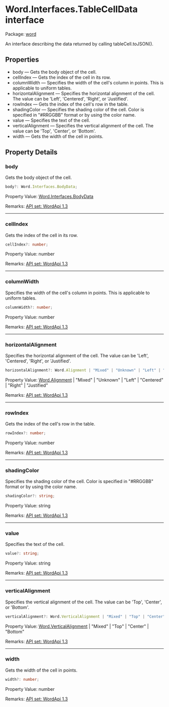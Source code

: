 # Word.Interfaces.TableCellData interface

Package: [word](/en-us/javascript/api/word)

An interface describing the data returned by calling tableCell.toJSON().

## Properties

- body — Gets the body object of the cell.
- cellIndex — Gets the index of the cell in its row.
- columnWidth — Specifies the width of the cell's column in points. This is applicable to uniform tables.
- horizontalAlignment — Specifies the horizontal alignment of the cell. The value can be 'Left', 'Centered', 'Right', or 'Justified'.
- rowIndex — Gets the index of the cell's row in the table.
- shadingColor — Specifies the shading color of the cell. Color is specified in "#RRGGBB" format or by using the color name.
- value — Specifies the text of the cell.
- verticalAlignment — Specifies the vertical alignment of the cell. The value can be 'Top', 'Center', or 'Bottom'.
- width — Gets the width of the cell in points.

## Property Details

### body

Gets the body object of the cell.

```typescript
body?: Word.Interfaces.BodyData;
```

Property Value: [Word.Interfaces.BodyData](/en-us/javascript/api/word/word.interfaces.bodydata)

Remarks: [API set: WordApi 1.3](/en-us/javascript/api/requirement-sets/word/word-api-requirement-sets)

---

### cellIndex

Gets the index of the cell in its row.

```typescript
cellIndex?: number;
```

Property Value: number

Remarks: [API set: WordApi 1.3](/en-us/javascript/api/requirement-sets/word/word-api-requirement-sets)

---

### columnWidth

Specifies the width of the cell's column in points. This is applicable to uniform tables.

```typescript
columnWidth?: number;
```

Property Value: number

Remarks: [API set: WordApi 1.3](/en-us/javascript/api/requirement-sets/word/word-api-requirement-sets)

---

### horizontalAlignment

Specifies the horizontal alignment of the cell. The value can be 'Left', 'Centered', 'Right', or 'Justified'.

```typescript
horizontalAlignment?: Word.Alignment | "Mixed" | "Unknown" | "Left" | "Centered" | "Right" | "Justified";
```

Property Value: [Word.Alignment](/en-us/javascript/api/word/word.alignment) | "Mixed" | "Unknown" | "Left" | "Centered" | "Right" | "Justified"

Remarks: [API set: WordApi 1.3](/en-us/javascript/api/requirement-sets/word/word-api-requirement-sets)

---

### rowIndex

Gets the index of the cell's row in the table.

```typescript
rowIndex?: number;
```

Property Value: number

Remarks: [API set: WordApi 1.3](/en-us/javascript/api/requirement-sets/word/word-api-requirement-sets)

---

### shadingColor

Specifies the shading color of the cell. Color is specified in "#RRGGBB" format or by using the color name.

```typescript
shadingColor?: string;
```

Property Value: string

Remarks: [API set: WordApi 1.3](/en-us/javascript/api/requirement-sets/word/word-api-requirement-sets)

---

### value

Specifies the text of the cell.

```typescript
value?: string;
```

Property Value: string

Remarks: [API set: WordApi 1.3](/en-us/javascript/api/requirement-sets/word/word-api-requirement-sets)

---

### verticalAlignment

Specifies the vertical alignment of the cell. The value can be 'Top', 'Center', or 'Bottom'.

```typescript
verticalAlignment?: Word.VerticalAlignment | "Mixed" | "Top" | "Center" | "Bottom";
```

Property Value: [Word.VerticalAlignment](/en-us/javascript/api/word/word.verticalalignment) | "Mixed" | "Top" | "Center" | "Bottom"

Remarks: [API set: WordApi 1.3](/en-us/javascript/api/requirement-sets/word/word-api-requirement-sets)

---

### width

Gets the width of the cell in points.

```typescript
width?: number;
```

Property Value: number

Remarks: [API set: WordApi 1.3](/en-us/javascript/api/requirement-sets/word/word-api-requirement-sets)